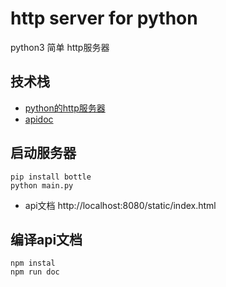 # http server for python

python3 简单 http服务器

## 技术栈

- [python的http服务器](https://bottlepy.org/docs/dev/)
- [apidoc](https://apidocjs.com/#getting-started)

## 启动服务器

    pip install bottle
    python main.py

* api文档 http://localhost:8080/static/index.html

## 编译api文档

    npm instal
    npm run doc

